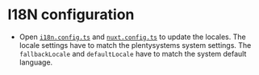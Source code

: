 # I18N configuration

- Open [`i18n.config.ts`](../../apps/web/i18n.config.ts) and [`nuxt.config.ts`](../../apps/web/nuxt.config.ts) to update the locales. The locale settings have to match the plentysystems system settings. The `fallbackLocale` and `defaultLocale` have to match the system default language.